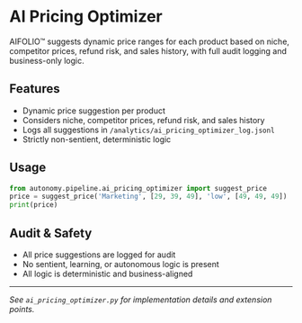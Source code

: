 # AI Pricing Optimizer

AIFOLIO™ suggests dynamic price ranges for each product based on niche, competitor prices, refund risk, and sales history, with full audit logging and business-only logic.

## Features
- Dynamic price suggestion per product
- Considers niche, competitor prices, refund risk, and sales history
- Logs all suggestions in `/analytics/ai_pricing_optimizer_log.jsonl`
- Strictly non-sentient, deterministic logic

## Usage

```python
from autonomy.pipeline.ai_pricing_optimizer import suggest_price
price = suggest_price('Marketing', [29, 39, 49], 'low', [49, 49, 49])
print(price)
```

## Audit & Safety
- All price suggestions are logged for audit
- No sentient, learning, or autonomous logic is present
- All logic is deterministic and business-aligned

---

*See `ai_pricing_optimizer.py` for implementation details and extension points.*
